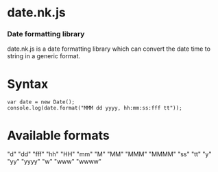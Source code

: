 date.nk.js
==========

### Date formatting library

date.nk.js is a date formatting library which can convert the date time to string in a generic format.


# Syntax

```
var date = new Date();
console.log(date.format("MMM dd yyyy, hh:mm:ss:fff tt"));
```


# Available formats

"d"
"dd"
"fff"
"hh"
"HH"
"mm"
"M"
"MM"
"MMM"
"MMMM"
"ss"
"tt"
"y"
"yy"
"yyyy"
"w"
"www"
"wwww"
